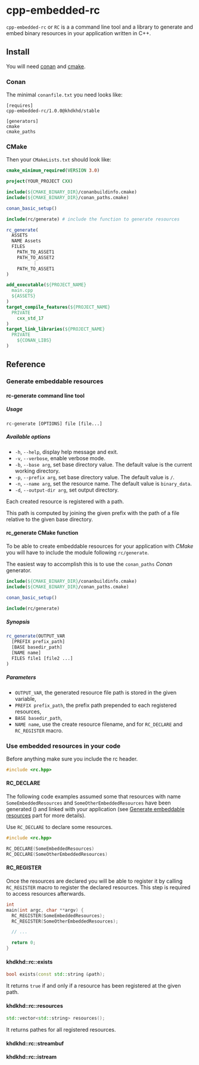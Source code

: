 cpp-embedded-rc
===============

`cpp-embedded-rc` or `RC` is a a command line tool and a library to generate
and embed binary resources in your application written in C++.

Install
-------

You will need [conan](https://conan.io) and [cmake](https://cmake.org).

### Conan

The minimal `conanfile.txt` you need looks like:
```
[requires]
cpp-embedded-rc/1.0.0@khdkhd/stable

[generators]
cmake
cmake_paths
```

### CMake

Then your `CMakeLists.txt` should look like:
```cmake
cmake_minimum_required(VERSION 3.0)

project(YOUR_PROJECT CXX)

include(${CMAKE_BINARY_DIR}/conanbuildinfo.cmake)
include(${CMAKE_BINARY_DIR}/conan_paths.cmake)

conan_basic_setup()

include(rc/generate) # include the function to generate resources

rc_generate(
  ASSETS
  NAME Assets
  FILES
    PATH_TO_ASSET1
    PATH_TO_ASSET2
          ⋮
    PATH_TO_ASSET1
)

add_executable(${PROJECT_NAME}
  main.cpp
  ${ASSETS}
)
target_compile_features(${PROJECT_NAME}
  PRIVATE
    cxx_std_17
)
target_link_libraries(${PROJECT_NAME}
  PRIVATE
    ${CONAN_LIBS}
)
```

## Reference

### Generate embeddable resources

#### rc-generate command line tool

##### Usage
```
rc-generate [OPTIONS] file [file...]
```

##### Available options

- `-h`, `--help`, display help message and exit.
- `-v`, `--verbose`, enable verbose mode.
- `-b`, `--base arg`, set base directory value. The default value is the
current working directory.
- `-p`, `--prefix arg`, set base directory value. The default value is `/`.
- `-n`, `--name arg`, set the resource name. The default value is `binary_data`.
- `-d`, `--output-dir arg`, set output directory.

Each created resource is registered with a path.

This path is computed by joining the given prefix with the path of a file
relative to the given base directory.

#### rc_generate CMake function

To be able to create embeddable resources for your application with _CMake_ you
will have to include the module following `rc/generate`.

The easiest way to accomplish this is to use the `conan_paths` _Conan_
generator.

```cmake
include(${CMAKE_BINARY_DIR}/conanbuildinfo.cmake)
include(${CMAKE_BINARY_DIR}/conan_paths.cmake)

conan_basic_setup()

include(rc/generate)
```
##### Synopsis

```cmake
rc_generate(OUTPUT_VAR
  [PREFIX prefix_path]
  [BASE basedir_path]
  [NAME name]
  FILES file1 [file2 ...]
)
```

##### Parameters

- `OUTPUT_VAR`, the generated resource file path is stored in the given
variable,
- `PREFIX prefix_path`, the prefix path prepended to each registered resources,
- `BASE basedir_path`,
- `NAME name`, use the create resource filename, and for `RC_DECLARE` and
`RC_REGISTER` macro.

### Use embedded resources in your code

Before anything make sure you include the rc header.

```cpp
#include <rc.hpp>
```

#### RC_DECLARE

The following code examples assumed some that resources with name
`SomeEmbeddedResources` and `SomeOtherEmbeddedResources` have been generated ()
and linked with your application
(see [Generate embeddable resources](#generate-embeddable-resources) part for
more details).

Use `RC_DECLARE` to declare some resources.

```cpp
#include <rc.hpp>

RC_DECLARE(SomeEmbeddedResources)
RC_DECLARE(SomeOtherEmbeddedResources)
```

#### RC_REGISTER

Once the resources are declared you will be able to register it by calling
`RC_REGISTER` macro to register the declared resources. This step is required
to access resources afterwards.

```cpp
int
main(int argc, char **argv) {
  RC_REGISTER(SomeEmbeddedResources);
  RC_REGISTER(SomeOtherEmbeddedResources);

  // ...

  return 0;
}
```

#### khdkhd::rc::exists
```cpp
bool exists(const std::string &path);
```

It returns `true` if and only if a resource has been registered at the given path.

#### khdkhd::rc::resources
```cpp
std::vector<std::string> resources();
```

It returns pathes for all registered resources.

#### khdkhd::rc::streambuf

#### khdkhd::rc::istream
